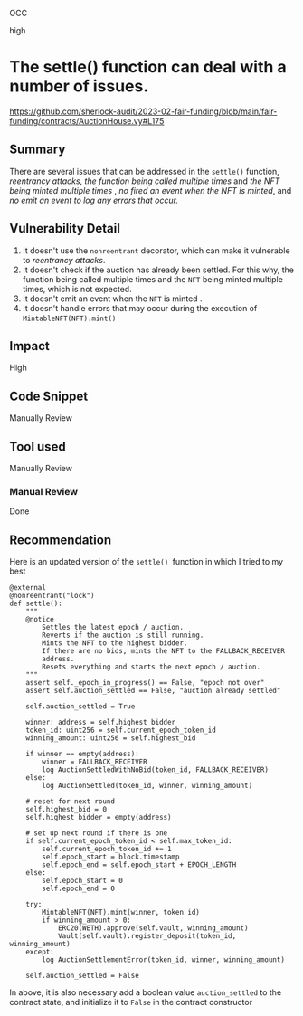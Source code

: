 OCC

high

# The settle() function can deal with a number of issues.

https://github.com/sherlock-audit/2023-02-fair-funding/blob/main/fair-funding/contracts/AuctionHouse.vy#L175

## Summary
There are several issues that can be addressed in the `settle()` function, _reentrancy attacks_, _the function being called multiple times_ and _the NFT being minted multiple times_ , _no fired an event when the NFT is minted_, and _no emit an event to log any errors that occur._

## Vulnerability Detail
1. It doesn't use the `nonreentrant` decorator, which can make it vulnerable to _reentrancy attacks_. 
2. It doesn't check if the auction has already been settled. For this why, the function being called multiple times and the `NFT` being minted multiple times, which is not expected. 
3. It doesn't emit an event when the `NFT` is minted . 
4. It doesn't handle errors that may occur during the execution of `MintableNFT(NFT).mint()`

## Impact
High

## Code Snippet
Manually Review

## Tool used
Manually Review

### Manual Review
Done

## Recommendation
Here is an updated version of the `settle() `function in which I tried to my best 

```solidity
@external
@nonreentrant("lock")
def settle():
    """
    @notice
        Settles the latest epoch / auction.
        Reverts if the auction is still running.
        Mints the NFT to the highest bidder.
        If there are no bids, mints the NFT to the FALLBACK_RECEIVER
        address.
        Resets everything and starts the next epoch / auction.
    """
    assert self._epoch_in_progress() == False, "epoch not over"
    assert self.auction_settled == False, "auction already settled"

    self.auction_settled = True

    winner: address = self.highest_bidder
    token_id: uint256 = self.current_epoch_token_id
    winning_amount: uint256 = self.highest_bid

    if winner == empty(address):
        winner = FALLBACK_RECEIVER
        log AuctionSettledWithNoBid(token_id, FALLBACK_RECEIVER)
    else:
        log AuctionSettled(token_id, winner, winning_amount)

    # reset for next round
    self.highest_bid = 0
    self.highest_bidder = empty(address)

    # set up next round if there is one
    if self.current_epoch_token_id < self.max_token_id:
        self.current_epoch_token_id += 1
        self.epoch_start = block.timestamp
        self.epoch_end = self.epoch_start + EPOCH_LENGTH
    else:
        self.epoch_start = 0
        self.epoch_end = 0

    try:
        MintableNFT(NFT).mint(winner, token_id)
        if winning_amount > 0:
            ERC20(WETH).approve(self.vault, winning_amount)
            Vault(self.vault).register_deposit(token_id, winning_amount)
    except:
        log AuctionSettlementError(token_id, winner, winning_amount)

    self.auction_settled = False

```
In above, it is also necessary add a boolean value `auction_settled` to the contract state, and initialize it to `False` in the contract constructor
